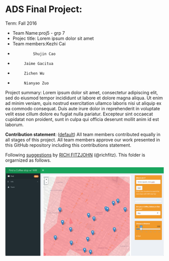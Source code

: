 # ADS Final Project: 

Term: Fall 2016

+ Team Name:proj5 - grp 7
+ Projec title: Lorem ipsum dolor sit amet
+ Team members:Kezhi Cai
+              Shujin Cao
+	       Jaime Gacitua
+	       Zichen Wu
+	       Nianyao Zuo

Project summary: Lorem ipsum dolor sit amet, consectetur adipiscing elit, sed do eiusmod tempor incididunt ut labore et dolore magna aliqua. Ut enim ad minim veniam, quis nostrud exercitation ullamco laboris nisi ut aliquip ex ea commodo consequat. Duis aute irure dolor in reprehenderit in voluptate velit esse cillum dolore eu fugiat nulla pariatur. Excepteur sint occaecat cupidatat non proident, sunt in culpa qui officia deserunt mollit anim id est laborum.
	
**Contribution statement**: ([default](doc/a_note_on_contributions.md)) All team members contributed equally in all stages of this project. All team members approve our work presented in this GitHub repository including this contributions statement. 

Following [suggestions](http://nicercode.github.io/blog/2013-04-05-projects/) by [RICH FITZJOHN](http://nicercode.github.io/about/#Team) (@richfitz). This folder is orgarnized as follows.

![screenshot](https://github.com/TZstatsADS/Fall2016-Proj2-grp12/blob/master/lib/Screen%20Shot%202016-10-12%20at%201.46.14%20PM.png)
